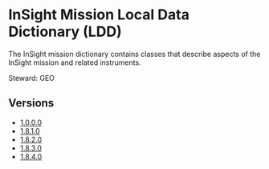 # InSight Mission Local Data Dictionary (LDD)

The InSight mission dictionary contains classes that describe aspects of the InSight mission and related instruments.

Steward: GEO

## Versions

- [1.0.0.0](1.0.0.0)
- [1.8.1.0](1.8.1.0)
- [1.8.2.0](1.8.2.0)
- [1.8.3.0](1.8.3.0)
- [1.8.4.0](1.8.4.0)

